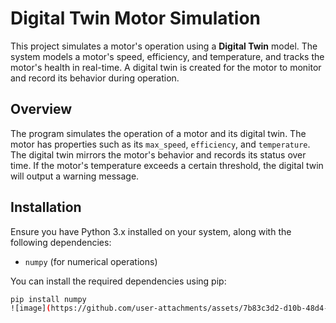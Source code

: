 # Digital Twin Motor Simulation

This project simulates a motor's operation using a **Digital Twin** model. The system models a motor's speed, efficiency, and temperature, and tracks the motor's health in real-time. A digital twin is created for the motor to monitor and record its behavior during operation.


## Overview

The program simulates the operation of a motor and its digital twin. The motor has properties such as its `max_speed`, `efficiency`, and `temperature`. The digital twin mirrors the motor's behavior and records its status over time. If the motor's temperature exceeds a certain threshold, the digital twin will output a warning message.

## Installation

Ensure you have Python 3.x installed on your system, along with the following dependencies:

- `numpy` (for numerical operations)

You can install the required dependencies using pip:

```bash
pip install numpy
![image](https://github.com/user-attachments/assets/7b83c3d2-d10b-48d4-bf05-8614214f7c9a)
